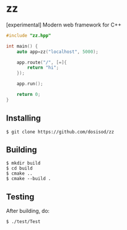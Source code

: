# zz

[experimental] Modern web framework for C++

```cpp
#include "zz.hpp"

int main() {
	auto app=zz("localhost", 5000);

	app.route("/", [=]{
		return "hi";
	});

	app.run();

	return 0;
}
```

## Installing

```
$ git clone https://github.com/dosisod/zz
```

## Building

```
$ mkdir build
$ cd build
$ cmake ..
$ cmake --build .
```

## Testing

After building, do:

```
$ ./test/Test
```
